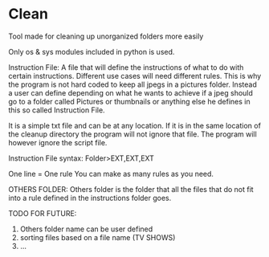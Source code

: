 # Clean
Tool made for cleaning up unorganized folders more easily

Only os & sys modules included in python is used.

Instruction File: A file that will define the instructions of what to do with certain instructions. Different use cases will need different rules.
This is why the program is not hard coded to keep all jpegs in a pictures folder. Instead a user can define depending on what he wants to achieve
if a jpeg should go to a folder called Pictures or thumbnails or anything else he defines in this so called Instruction File.

It is a simple txt file and can be at any location. If it is in the same location of the cleanup directory the program will not ignore that file.
The program will however ignore the script file.

Instruction File syntax: Folder>EXT,EXT,EXT

One line = One rule
You can make as many rules as you need.

OTHERS FOLDER:
Others folder is the folder that all the files that do not fit into a rule defined in the instructions folder goes.

TODO FOR FUTURE:
1. Others folder name can be user defined
2. sorting files based on a file name (TV SHOWS)
3. ...
